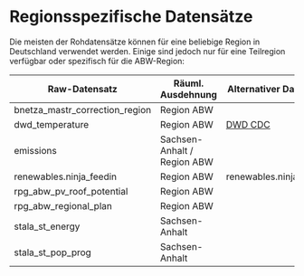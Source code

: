 # Regionsspezifische Datensätze

Die meisten der Rohdatensätze können für eine beliebige Region in Deutschland
verwendet werden. Einige sind jedoch nur für eine Teilregion verfügbar oder
spezifisch für die ABW-Region:


| Raw-Datensatz                  | Räuml. Ausdehnung           | Alternativer Datensatz                                      |
|--------------------------------|-----------------------------|-------------------------------------------------------------|
| bnetza_mastr_correction_region | Region ABW                  |                                                             |
| dwd_temperature                | Region ABW                  | [DWD CDC](https://opendata.dwd.de/climate_environment/CDC/) |
| emissions                      | Sachsen-Anhalt / Region ABW |                                                             |
| renewables.ninja_feedin        | Region ABW                  | renewables.ninja_feedin                                     |
| rpg_abw_pv_roof_potential      | Region ABW                  |                                                             |
| rpg_abw_regional_plan          | Region ABW                  |                                                             |
| stala_st_energy                | Sachsen-Anhalt              |                                                             |
| stala_st_pop_prog              | Sachsen-Anhalt              |                                                             |
